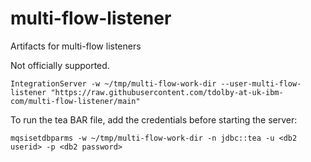 # multi-flow-listener
Artifacts for multi-flow listeners

Not officially supported.

```
IntegrationServer -w ~/tmp/multi-flow-work-dir --user-multi-flow-listener "https://raw.githubusercontent.com/tdolby-at-uk-ibm-com/multi-flow-listener/main"
```

To run the tea BAR file, add the credentials before starting the server:
```
mqsisetdbparms -w ~/tmp/multi-flow-work-dir -n jdbc::tea -u <db2 userid> -p <db2 password>
```
